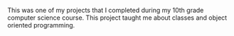 This was one of my projects that I completed during my 10th grade computer science course. This project taught me about classes and object oriented programming.
 
 
